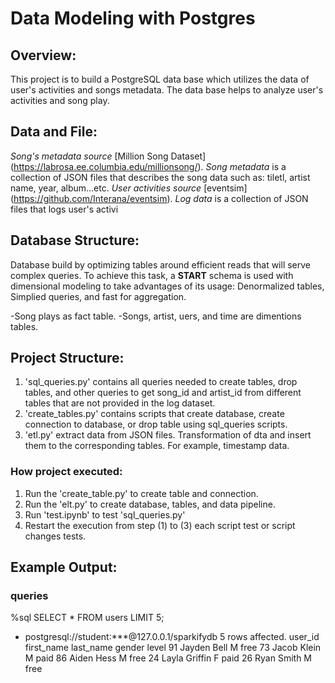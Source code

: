 # Data Modeling with Postgres

## Overview:

This project is to build a PostgreSQL data base which utilizes the data of user's activities and songs metadata. The data base helps to analyze user's activities and song play.

## Data and File:

*Song's metadata source* [Million Song Dataset] (https://labrosa.ee.columbia.edu/millionsong/).
*Song metadata* is a collection of JSON files that describes the song data such as: tiletl, artist name, year, album...etc.
*User activities source* [eventsim] (https://github.com/Interana/eventsim).
*Log data* is a collection of JSON files that logs user's activi

## Database Structure:

Database build by optimizing tables around efficient reads that will serve complex queries.
To achieve this task, a **START** schema is used with dimensional modeling to take advantages of its usage: Denormalized tables, Simplied queries, and fast for aggregation.

-Song plays as fact table.
-Songs, artist, uers, and time are dimentions tables.

## Project Structure:

1. 'sql_queries.py' contains all queries needed to create tables, drop tables, and other queries to get song_id and artist_id from different tables that are not provided in the log dataset.
2. 'create_tables.py' contains scripts that create database, create connection to database, or drop table using sql_queries scripts.
3. 'etl.py' extract data from JSON files. Transformation of dta and insert them to the corresponding tables. For example, timestamp data.

### How project executed:

1. Run the 'create_table.py' to create table and connection.
2. Run the 'elt.py' to create database, tables, and data pipeline.
3. Run 'test.ipynb' to test 'sql_queries.py'
4. Restart the execution from step (1) to (3) each script test or script changes tests.

## Example Output:

### queries
%sql SELECT * FROM users LIMIT 5;

 * postgresql://student:***@127.0.0.1/sparkifydb
5 rows affected.
user_id	first_name	last_name	gender	level
91	Jayden	Bell	M	free
73	Jacob	Klein	M	paid
86	Aiden	Hess	M	free
24	Layla	Griffin	F	paid
26	Ryan	Smith	M	free



